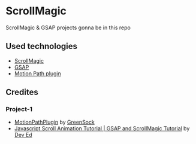 # ScrollMagic
ScrollMagic & GSAP projects gonna be in this repo

## Used technologies
- [ScrollMagic](https://scrollmagic.io/)
- [GSAP](https://greensock.com/gsap/)
- [Motion Path plugin](https://greensock.com/motionpath/)
## Credites
### Project-1
- [MotionPathPlugin](https://www.youtube.com/watch?v=3FbYrkDzgd4&ab_channel=GreenSockLearning) by [GreenSock](https://www.youtube.com/channel/UCFPckx3BFK_GvJag82CjDlg)
- [Javascript Scroll Animation Tutorial | GSAP and ScrollMagic Tutorial](https://www.youtube.com/watch?v=fR0tHI0nFYk&t=691s&ab_channel=DevEd) by [Dev Ed](https://www.youtube.com/channel/UClb90NQQcskPUGDIXsQEz5Q)
